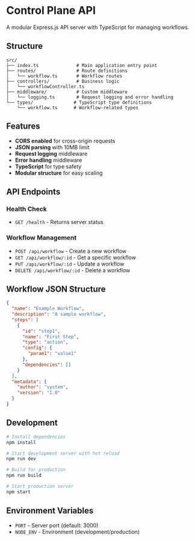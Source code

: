 # Control Plane API

A modular Express.js API server with TypeScript for managing workflows.

## Structure

```
src/
├── index.ts              # Main application entry point
├── routes/               # Route definitions
│   └── workflow.ts       # Workflow routes
├── controllers/          # Business logic
│   └── workflowController.ts
├── middleware/           # Custom middleware
│   └── logging.ts        # Request logging and error handling
└── types/               # TypeScript type definitions
    └── workflow.ts      # Workflow-related types
```

## Features

- **CORS enabled** for cross-origin requests
- **JSON parsing** with 10MB limit
- **Request logging** middleware
- **Error handling** middleware
- **TypeScript** for type safety
- **Modular structure** for easy scaling

## API Endpoints

### Health Check
- `GET /health` - Returns server status

### Workflow Management
- `POST /api/workflow` - Create a new workflow
- `GET /api/workflow/:id` - Get a specific workflow
- `PUT /api/workflow/:id` - Update a workflow
- `DELETE /api/workflow/:id` - Delete a workflow

## Workflow JSON Structure

```json
{
  "name": "Example Workflow",
  "description": "A sample workflow",
  "steps": [
    {
      "id": "step1",
      "name": "First Step",
      "type": "action",
      "config": {
        "param1": "value1"
      },
      "dependencies": []
    }
  ],
  "metadata": {
    "author": "system",
    "version": "1.0"
  }
}
```

## Development

```bash
# Install dependencies
npm install

# Start development server with hot reload
npm run dev

# Build for production
npm run build

# Start production server
npm start
```

## Environment Variables

- `PORT` - Server port (default: 3000)
- `NODE_ENV` - Environment (development/production)

